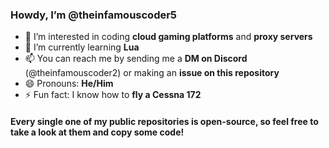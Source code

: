 ### **Howdy**, I’m **@theinfamouscoder5**
- 👀 I’m interested in coding **cloud gaming platforms** and **proxy servers**
- 🌱 I’m currently learning **Lua**
- 📫 You can reach me by sending me a **DM on Discord** (@theinfamouscoder2) or making an **issue on this repository**
- 😄 Pronouns: **He/Him**
- ⚡ Fun fact: I know how to **fly a Cessna 172**

#### Every single one of my public repositories is open-source, so feel free to take a look at them and copy some code!

<!---
theinfamouscoder5/theinfamouscoder5 is a ✨ special ✨ repository because its `README.md` (this file) appears on your GitHub profile.
You can click the Preview link to take a look at your changes.
--->
